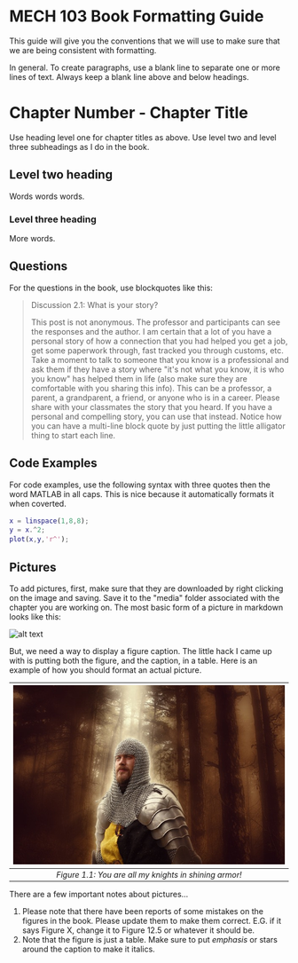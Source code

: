 # MECH 103 Book Formatting Guide

This guide will give you the conventions that we will use to make sure that we are being consistent with formatting.

In general. To create paragraphs, use a blank line to separate one or more lines of text. Always keep a blank line above and below headings.

# Chapter Number - Chapter Title

Use heading level one for chapter titles as above. Use level two and level three subheadings as I do in the book.

## Level two heading

Words words words.

### Level three heading

More words.

## Questions

For the questions in the book, use blockquotes like this:

> Discussion 2.1: What is your story?
>
> This post is not anonymous. The professor and participants can see the responses and the author. I am certain that a lot of you have a personal story of how a connection that you had helped you get a job, get some paperwork through, fast tracked you through customs, etc. Take a moment to talk to someone that you know is a professional and ask them if they have a story where "it's not what you know, it is who you know" has helped them in life (also make sure they are comfortable with you sharing this info). This can be a professor, a parent, a grandparent, a friend, or anyone who is in a career. Please share with your classmates the story that you heard. If you have a personal and compelling story, you can use that instead.
> Notice how you can have a multi-line block quote by just putting the little alligator thing to start each line.

## Code Examples

For code examples, use the following syntax with three quotes then the word MATLAB in all caps. This is nice because it automatically formats it when coverted.

```MATLAB
x = linspace(1,8,8);
y = x.^2;
plot(x,y,'r^');
```

## Pictures

To add pictures, first, make sure that they are downloaded by right clicking on the image and saving. Save it to the "media" folder associated with the chapter you are working on. The most basic form of a picture in markdown looks like this:

![alt text](image.jpg)

But, we need a way to display a figure caption. The little hack I came up with is putting both the figure, and the caption, in a table. Here is an example of how you should format an actual picture.

|![fig1.1](media/knight.jpg)|
|:---:|
|*Figure 1.1: You are all my knights in shining armor!*|



There are a few important notes about pictures...

1. Please note that there have been reports of some mistakes on the figures in the book. Please update them to make them correct. E.G. if it says Figure X, change it to Figure 12.5 or whatever it should be.
2. Note that the figure is just a table. Make sure to put *emphasis* or stars around the caption to make it italics.

